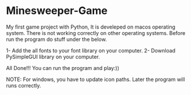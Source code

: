 # Minesweeper-Game
My first game project with Python, It is develeped on macos operating system. There is not working correctly on other operating systems.
Before run the program do stuff under the below.

1- Add the all fonts to your font library on your computer.
2- Download PySimpleGUI library on your computer.

All Done!!! You can run the program and play:))

NOTE: For windows, you have to update icon paths. Later the program will runs correctly.

